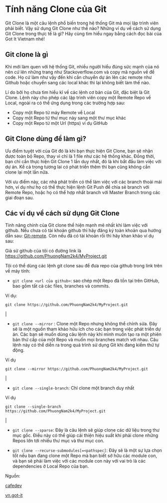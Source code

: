 # Tính năng Clone của Git

Git Clone là một câu lệnh phổ biến trong hệ thống Git mà mọi lập trình viên phải biết. Vậy sử dụng Git Clone như thế nào? Những ví dụ về cách sử dụng Git Clone trong thực tế là gì? Hãy cùng tìm hiểu ngay bằng cách đọc bài của Got It Vietnam nhé!

## Git clone là gì

Khi mới làm quen với hệ thống Git, nhiều người hiểu đúng sức mạnh của nó nên cứ lên những trang như Stackoverflow.com và copy mã nguồn về để code. Họ cứ làm như vậy đến khi cần chuyển dự án lên các remote như Github hoặc chuyển sang các local khác thì lại không biết làm thế nào.

Lí do bởi họ chưa tìm hiểu kĩ về các lệnh cơ bản của Git, đặc biệt là Git Clone. Lệnh này cho phép các lập trình viên copy một Remote Repo về Local, ngoài ra có thể ứng dụng trong các trường hợp sau:

- Copy một Repo từ máy Remote về Local
- Copy một Repo từ thư mục này sang một thư mục khác
- Copy một Repo từ một Url (https) ví dụ GitHub

## Git Clone dùng để làm gì?

Ưu điểm tuyệt vời của Git đó là khi bạn thực hiện Git Clone, bạn sẽ nhận được toàn bộ Repo, thay vì chỉ là 1 file như các hệ thống khác. Đồng thời, bạn chỉ cần thực hiện Git Clone 1 lần duy nhất, đó là khi bắt đầu làm việc với dự án. Kể cả trong tương lai có phát triển thêm thì bạn cũng không cần clone lại một lần nữa.

Với ưu điểm này, các nhà phát triển có thể làm việc với các branch thoải mái hơn, ví dụ như họ có thể thực hiện lệnh Git Push để chia sẻ branch với Remote Repo, hoặc họ có thể hợp nhất branch với Master Branch trong các giai đoạn sau.

## Các ví dụ về cách sử dụng Git Clone

Tính năng chính của Git clone thể hiện mạnh mẽ nhất khi làm việc với github. Nếu chưa có tài khoản github thì hãy đăng ký toàn khoản qua hướng dẫn sau: [Git-remote](/Git-remote.md). Còn nếu đã có tài khoản rồi thì hãy khan khảo ví dụ sau:

Giả sử github của tôi có đường link là https://github.com/PhuongNam2k4/MyProject.git 

Tôi có thể dùng các lệnh git clone sau để đưa repo của github trong link trên về máy tính:

- `git clone <url của github>`: sao chép một Repo đã tồn tại trên GitHub, bao gồm tất cả các files, branches và commits.

Ví dụ: 
```
git clone https://github.com/PhuongNam2k4/MyProject.git
```
|
- `git clone --mirror` : Clone một Repo nhưng không thể chỉnh sửa. Đây sẽ là một nguồn tham khảo hữu ích cho các bạn trong việc phát triển dự án. Các bạn sẽ muốn dùng câu lệnh này khi mình muốn tạo ra một phiên bản thứ cấp của một Repo và muốn mọi branches match với nhau. Câu lệnh này có thể diễn ra trong quá trình sử dụng Git khi đang kiểm thử tự động.

Ví dụ
```
git clone --mirror https://github.com/PhuongNam2k4/MyProject.git
```
|
- `git clone --single-branch`: Chỉ clone một branch duy nhất

Ví dụ
```
git clone --single-branch https://github.com/PhuongNam2k4/MyProject.git
```
|
- `git clone --sparse`: Đây là câu lệnh sẽ giúp clone các dữ liệu trong thư mục gốc. Điều này có thể giúp cải thiện hiệu suất khi phải clone những Repos lớn tới nhiều thư mục và thư mục con.

- `git clone --recurse-submodules[=<pathspec]`: Đây sẽ là một sự lựa chọn tốt nếu bạn đang clone một Repo mà bạn biết sở hữu các module con, và bạn sẽ phải làm việc với các module con này với vai trò là các dependencies ở Local Repo của bạn.


Nguồn: 

[cafedev](https://cafedev.vn/tu-hoc-git-thuat-ngu-origin-va-master/#:~:text=Ngu%E1%BB%93n%20g%E1%BB%91c%20%28origin%29%20l%C3%A0%20m%E1%BB%99t%20t%C3%AAn%20vi%E1%BA%BFt%20t%E1%BA%AFt,g%E1%BB%91c%20%28origin%29%20ch%E1%BB%89%20l%C3%A0%20m%E1%BB%99t%20quy%20%C6%B0%E1%BB%9Bc%20chu%E1%BA%A9n.)

[vn.got-it](https://vn.got-it.ai/blog/nhung-dieu-ban-chua-biet-ve-git-clone)